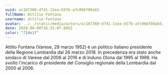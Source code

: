 ```yaml
---
uuid: ac167360-d741-11ea-b57b-a7c066f88ab5
fullName: Attilio Fontana
username: attilio-fontana
avatar: ../../static/media/actors/ac167360-d741-11ea-b57b-a7c066f88ab5/397px-attilio_fontana_2019.jpg
date: 2020-06-08T16:31:07.045Z
color: "71de1f"
---
```

Attilio Fontana (Varese, 28 marzo 1952) è un politico italiano presidente della Regione Lombardia dal 26 marzo 2018. In precedenza era stato anche sindaco di Varese dal 2006 al 2016 e di Induno Olona dal 1995 al 1999. Ha svolto l'incarico di presidente del Consiglio regionale della Lombardia dal 2000 al 2006. 